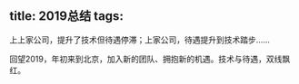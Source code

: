 title: 2019总结
tags:
---

上上家公司，提升了技术但待遇停滞；上家公司，待遇提升到技术踏步……

回望2019，年初来到北京，加入新的团队、拥抱新的机遇。技术与待遇，双线飘红。

